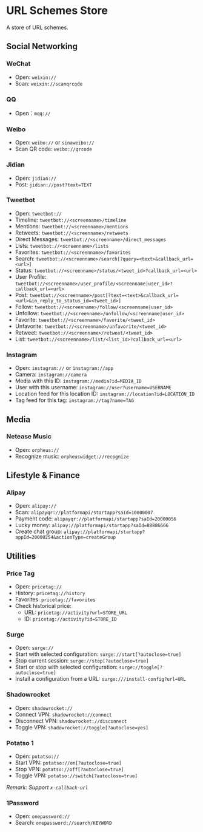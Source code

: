 # URL Schemes Store

A store of URL schemes.

## Social Networking

### WeChat
- Open: `weixin://`
- Scan: `weixin://scanqrcode`

### QQ
- Open：`mqq://`

### Weibo
- Open: `weibo://` or `sinaweibo://`
- Scan QR code: `weibo://qrcode`

### Jidian
- Open: `jidian://`
- Post: `jidian://post?text=TEXT`

### Tweetbot
- Open: `tweetbot://`
- Timeline: `tweetbot://<screenname>/timeline`
- Mentions: `tweetbot://<screenname>/mentions`
- Retweets: `tweetbot://<screenname>/retweets`
- Direct Messages: `tweetbot://<screenname>/direct_messages`
- Lists: `tweetbot://<screenname>/lists`
- Favorites: `tweetbot://<screenname>/favorites`
- Search: `tweetbot://<screenname>/search[?query=<text>&callback_url=<url>]`
- Status: `tweetbot://<screenname>/status/<tweet_id>?callback_url=<url>`
- User Profile: `tweetbot://<screenname>/user_profile/<screenname|user_id>?callback_url=<url>`
- Post: `tweetbot://<screenname>/post[?text=<text>&callback_url=<url>&in_reply_to_status_id=<tweet_id>]`
- Follow:  `tweetbot://<screenname>/follow/<screenname|user_id>`
- Unfollow:  `tweetbot://<screenname>/unfollow/<screenname|user_id>`
- Favorite:  `tweetbot://<screenname>/favorite/<tweet_id>`
- Unfavorite:  `tweetbot://<screenname>/unfavorite/<tweet_id>`
- Retweet: `tweetbot://<screenname>/retweet/<tweet_id>`
- List:  `tweetbot://<screenname>/list/<list_id>?callback_url=<url>`

### Instagram
- Open: `instagram://` or `instagram://app`
- Camera: `instagram://camera`
- Media with this ID: `instagram://media?id=MEDIA_ID`
- User with this username: `instagram://user?username=USERNAME`
- Location feed for this location ID: `instagram://location?id=LOCATION_ID`
- Tag feed for this tag: `instagram://tag?name=TAG`

## Media

### Netease Music
- Open: `orpheus://`
- Recognize music: `orpheuswidget://recognize`

## Lifestyle & Finance

### Alipay
- Open: `alipay://`
- Scan: `alipayqr://platformapi/startapp?saId=10000007`
- Payment code: `alipayqr://platformapi/startapp?saId=20000056`
- Lucky money:
`alipay://platformapi/startapp?saId=88886666`
- Create chat group:
`alipay://platformapi/startapp?appId=20000254&actionType=createGroup`

## Utilities

### Price Tag
- Open: `pricetag://`
- History: `pricetag://history`
- Favorites: `pricetag://favorites`
- Check historical price:
  + URL: `pricetag://activity?url=STORE_URL`
  + ID: `pricetag://activity?id=STORE_ID`

### Surge
- Open: `surge://`
- Start with selected configuration: `surge://start[?autoclose=true]`
- Stop current session: `surge://stop[?autoclose=true]`
- Start or stop with selected configuration: `surge://toggle[?autoclose=true]`
- Install a configuration from a URL: `surge:///install-config?url=URL`

### Shadowrocket
- Open: `shadowrocket://`
- Connect VPN: `shadowrocket://connect`
- Disconnect VPN: `shadowrocket://disconnect`
- Toggle VPN: `shadowrocket://toggle[?autoclose=yes]`

### Potatso 1
- Open: `potatso://`
- Start VPN: `potatso://on[?autoclose=true]`
- Stop VPN: `potatso://off[?autoclose=true]`
- Toggle VPN: `potatso://switch[?autoclose=true]`

*Remark: Support `x-callback-url`*

### 1Password
- Open: `onepassword://`
- Search: `onepassword://search/KEYWORD`
